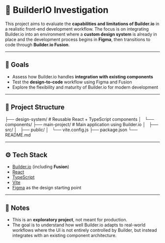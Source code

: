 # 🧪 BuilderIO Investigation

This project aims to evaluate the **capabilities and limitations of Builder.io** in a realistic front-end development workflow. The focus is on integrating Builder.io into an environment where a **custom design system** is already in place and the development process begins in **Figma**, then transitions to code through **Builder.io Fusion**.

---

## 🎯 Goals

- Assess how Builder.io handles **integration with existing components**
- Test the **design-to-code** workflow using Figma and Fusion
- Explore the flexibility and maturity of Builder.io for modern development

---

## 📁 Project Structure

├── design-system/ # Reusable React + TypeScript components
│   └── components/
├── main-project/ # Main application using Builder.io
│   ├── src/
│   ├── public/
│   └── vite.config.js
├── package.json
└── README.md

---

## ⚙️ Tech Stack

- [Builder.io](https://www.builder.io/) (including **Fusion**)
- [React](https://react.dev/)
- [TypeScript](https://www.typescriptlang.org/)
- [Vite](https://vitejs.dev/)
- [Figma](https://www.figma.com/) as the design starting point

---

## 📝 Notes

- This is an **exploratory project**, not meant for production.
- The goal is to understand how well Builder.io adapts to real-world workflows where the UI is not entirely controlled by Builder, but instead integrates with an existing component architecture.
